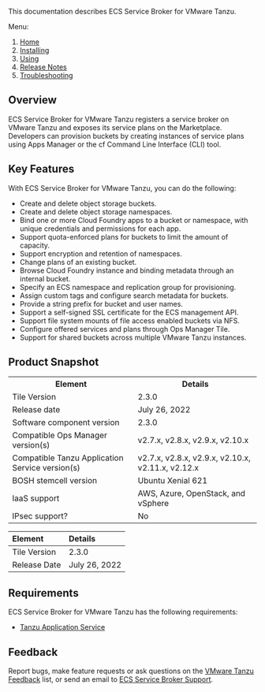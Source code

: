 This documentation describes ECS Service Broker for VMware Tanzu.

Menu:

1. [Home](/index.md)
2. [Installing](/installing.md)
3. [Using](/using.md)
4. [Release Notes](/release-notes.md)
5. [Troubleshooting](/troubleshooting.md)

## <a id="overview"></a> Overview

ECS Service Broker for VMware Tanzu registers a service broker on VMware Tanzu and exposes its service plans on the Marketplace.
Developers can provision buckets by creating instances of service plans using Apps Manager or the cf Command Line Interface (CLI) tool.


## <a id='features'></a> Key Features

With ECS Service Broker for VMware Tanzu, you can do the following:

* Create and delete object storage buckets.
* Create and delete object storage namespaces.
* Bind one or more Cloud Foundry apps to a bucket or namespace, with unique credentials and permissions for each app.
* Support quota-enforced plans for buckets to limit the amount of capacity.
* Support encryption and retention of namespaces.
* Change plans of an existing bucket.
* Browse Cloud Foundry instance and binding metadata through an internal bucket.
* Specify an ECS namespace and replication group for provisioning.
* Assign custom tags and configure search metadata for buckets.
* Provide a string prefix for bucket and user names.
* Support a self-signed SSL certificate for the ECS management API.
* Support file system mounts of file access enabled buckets via NFS.
* Configure offered services and plans through Ops Manager Tile.
* Support for shared buckets across multiple VMware Tanzu instances.


## <a id="snapshot"></a>Product Snapshot


<table class="nice">
    <th>Element</th>
    <th>Details</th>
    <tr>
        <td>Tile Version</td>
        <td>2.3.0</td>
    </tr>
    <tr>
        <td>Release date</td>
        <td>July 26, 2022</td>
    </tr>
    <tr>
        <td>Software component version</td>
        <td>2.3.0</td>
    </tr>
    <tr>
        <td>Compatible Ops Manager version(s)</td>
        <td>v2.7.x, v2.8.x, v2.9.x, v2.10.x</td>
    </tr>
    <tr>
        <td>Compatible Tanzu Application Service version(s)</td>
        <td>v2.7.x, v2.8.x, v2.9.x, v2.10.x, v2.11.x, v2.12.x</td>
    </tr>
    <tr>
        <td>BOSH stemcell version</td>
        <td>Ubuntu Xenial 621</td>
    </tr>
    <tr>
        <td>IaaS support</td>
        <td>AWS, Azure, OpenStack, and vSphere</td>
    </tr>
    <tr>
        <td>IPsec support?</td>
        <td>No</td>
    </tr>
</table>

| Element      | Details       |
|:-------------|:--------------|
| Tile Version | 2.3.0         |
| Release Date | July 26, 2022 |

## <a id="reqs"></a> Requirements

ECS Service Broker for VMware Tanzu has the following requirements:

+ [Tanzu Application Service](https://network.pivotal.io/products/elastic-runtime)


## <a id="feedback"></a> Feedback

Report bugs, make feature requests or ask questions on the [VMware Tanzu Feedback](mailto:pivotal-cf-feedback@pivotal.io) list,
or send an email to [ECS Service Broker Support](mailto:ecs.open.service.broker@dell.com).
